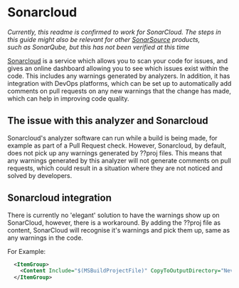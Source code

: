 # Sonarcloud

*Currently, this readme is confirmed to work for SonarCloud. The steps in this guide
might also be relevant for other [SonarSource](https://www.sonarsource.com) products,\
such as SonarQube, but this has not been verified at this time*

[Sonarcloud](https://www.sonarsource.com/products/sonarcloud/) is a service which allows
you to scan your code for issues, and gives an online dashboard allowing you to see which
issues exist within the code. This includes any warnings generated by analyzers. In addition,
it has integration with DevOps platforms, which can be set up to automatically add comments
on pull requests on any new warnings that the change has made, which can help in improving
code quality.

## The issue with this analyzer and Sonarcloud

Sonarcloud's analyzer software can run while a build is being made, for example as part
of a Pull Request check. However, Sonarcloud, by default, does not pick up any warnings
generated by ??proj files. This means that any warnings generated by this analyzer will
not generate comments on pull requests, which could result in a situation where they are
not noticed and solved by developers.

## Sonarcloud integration
There is currently no 'elegant' solution to have the warnings show up on SonarCloud,
however, there is a workaround. By adding the ??proj file as content, SonarCloud will
recognise it's warnings and pick them up, same as any warnings in the code.

For Example:
``` XML
  <ItemGroup>
    <Content Include="$(MSBuildProjectFile)" CopyToOutputDirectory="Never"/>
  </ItemGroup>
```
